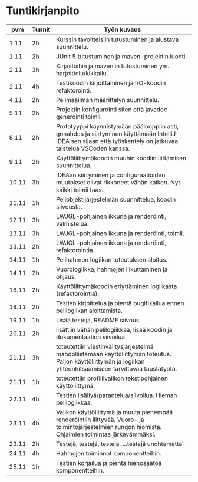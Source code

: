 # Tuntikirjanpito

| pvm | Tunnit | Työn kuvaus |
|-----|--------|-------------|
| 1.11| 2h     | Kurssin tavoitteisiin tutustuminen ja alustava suunnittelu. |
| 1.11| 2h     | JUnit 5 tutustuminen ja maven-projektin luonti. |
| 2.11| 3h     | Kirjastoihin ja maveniin tutustuminen ym. harjoittelu/kikkailu. | 
| 2.11| 4h     | Testikoodin kirjoittaminen ja I/O-koodin refaktorointi. | 
| 4.11| 2h     | Pelimaailman määrittelyn suunnittelu. |
| 5.11| 2h     | Projektin konfigurointi siten että javadoc generointi toimii. |
| 8.11| 2h     | Prototyyppi käynnistymään päälooppiin asti, gonahdus ja siirtyminen käyttämään IntelliJ IDEA sen sijaan että työskentely on jatkuvaa taistelua VSCoden kanssa. |
| 9.11| 2h     | Käyttöliittymäkoodin muuhin koodiin liittämisen suunnittelua. |
|10.11| 3h     | IDEAan siirtyminen ja configuraatioiden muutokset olivat rikkoneet vähän kaiken. Nyt kaikki toimii taas. |
|11.11| 1h     | Peliobjektijärjestelmän suunnittelua, koodin siivousta. |
|12.11| 3h     | LWJGL-pohjainen ikkuna ja renderöinti, valmistelua. |
|13.11| 3h     | LWJGL-pohjainen ikkuna ja renderöinti, toimii. |
|13.11| 2h     | LWJGL-pohjainen ikkuna ja renderöinti, refaktorointia. |
|14.11| 1h     | Pelihahmon logiikan toteutuksen aloitus. |
|14.11| 2h     | Vuorologiikka, hahmojen liikuttaminen ja ohjaus. |
|16.11| 2h     | Käyttöliittymäkoodin eriyttäminen logiikasta (refaktorointia). |
|18.11| 2h     | Testien kirjoittelua ja pientä bugifixailua ennen pelilogiikan aloittamista. |
|19.11| 1h     | Lisää testejä, README siivous. |
|20.11| 2h     | lisättiin vähän pelilogiikkaa, lisää koodin ja dokumentaation siivoilua. |
|21.11| 3h     | toteutettiin viestinvälitysjärjestelmä mahdollistamaan käyttöliittymän toteutus. Paljon käyttöliittymän ja logiikan yhteenhitsaamiseen tarvittavaa taustatyötä. |
|21.11| 1h     | toteutettiin profiilivalikon tekstipohjainen käyttöliittymä. |
|22.11| 4h     | Testien lisäilyä/parantelua/siivoilua. Hieman pelilogiikkaa. |
|23.11| 4h     | Valikon käyttöliittymä ja muuta pienempää renderöintiin liittyvää. Vuoro- ja toimintojärjestelmien rungon hiomista. Ohjaimien toimintaa järkevämmäksi. |
|23.11| 2h     | Testejä, testejä, testejä. ...testejä unohtamatta! |
|24.11| 4h     | Hahmojen toiminnot komponentteihin. |
|25.11| 1h     | Testien korjailua ja pientä hienosäätöä komponentteihin. |